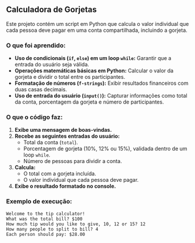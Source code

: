 ## Calculadora de Gorjetas

Este projeto contém um script em Python que calcula o valor individual que cada pessoa deve pagar em uma conta compartilhada, incluindo a gorjeta.

### O que foi aprendido:
- **Uso de condicionais (`if`, `else`) em um loop `while`:** Garantir que a entrada do usuário seja válida.
- **Operações matemáticas básicas em Python:** Calcular o valor da gorjeta e dividir o total entre os participantes.
- **Formatação de números (`f-strings`):** Exibir resultados financeiros com duas casas decimais.
- **Uso de entrada do usuário (`input()`):** Capturar informações como total da conta, porcentagem da gorjeta e número de participantes.

### O que o código faz:
1. **Exibe uma mensagem de boas-vindas.**
2. **Recebe as seguintes entradas do usuário:**
   - Total da conta (`total`).
   - Porcentagem de gorjeta (10%, 12% ou 15%), validada dentro de um loop `while`.
   - Número de pessoas para dividir a conta.
3. **Calcula:**
   - O total com a gorjeta incluída.
   - O valor individual que cada pessoa deve pagar.
4. **Exibe o resultado formatado no console.**

### Exemplo de execução:
```plaintext
Welcome to the tip calculator!
What was the total bill? $100
How much tip would you like to give, 10, 12 or 15? 12
How many people to split to bill? 4
Each person should pay: $28.00
